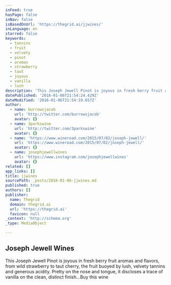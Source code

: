```yaml
---
inFeed: true
hasPage: false
inNav: false
isBasedOnUrl: 'https://thegrid.ai/jjwines/'
inLanguage: en
starred: false
keywords:
  - tannins
  - fruit
  - velvety
  - pinot
  - aromas
  - strawberry
  - taut
  - joyous
  - vanilla
  - lush
description: 'This Joseph Jewell Pinot is joyous in fresh berry fruit aromas and flavors, from wild strawberry to taut cherry, the fruit buoyed by lush, velvety tannins and generous acidity. Pretty on the nose and tongue, it discloses a trace of vanilla on the clean, distinct finish...Buy this wine'
datePublished: '2016-01-06T21:54:24.429Z'
dateModified: '2016-01-06T21:54:19.657Z'
author:
  - name: burrowsjacob
    url: 'http://twitter.com/burrowsjacob'
    avatar: {}
  - name: 3parkswine
    url: 'http://twitter.com/3parkswine'
    avatar: {}
  - name: 'https://www.wineroad.com/2015/07/02/joseph-jewell/'
    url: 'https://www.wineroad.com/2015/07/02/joseph-jewell/'
    avatar: {}
  - name: josephjewellwines
    url: 'https://www.instagram.com/josephjewellwines'
    avatar: {}
related: []
app_links: []
title: jjwines
sourcePath: _posts/2016-01-06-jjwines.md
published: true
authors: []
publisher:
  name: Thegrid
  domain: thegrid.ai
  url: 'https://thegrid.ai'
  favicon: null
_context: 'http://schema.org'
_type: MediaObject

---
```

<article style=""><h1>Joseph Jewell Wines</h1><p>This Joseph Jewell Pinot is joyous in fresh berry fruit aromas and flavors, from wild strawberry to taut cherry, the fruit buoyed by lush, velvety tannins and generous acidity. Pretty on the nose and tongue, it discloses a trace of vanilla on the clean, distinct finish...Buy this wine</p></article>